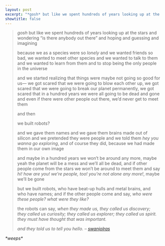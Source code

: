 ```yaml
---
layout: post
excerpt: "*gosh* but like we spent hundreds of years looking up at the stars and wondering “is there anybody out there”"
showtitle: false
---
```


> *gosh* but like we spent hundreds of years looking up at the stars and wondering “is there anybody out there” and hoping and guessing and imagining
> 
> because we as a species were so *lonely* and we wanted friends so bad, we wanted to meet other species and we wanted to talk to them and we wanted to learn from them and to stop being the only people in the universe
> 
> and we started realizing that things were maybe not going so good for us— we got scared that we were going to blow each other up, we got scared that we were going to break our planet permanently, we got scared that in a hundred years we were all going to be dead and gone and even if there were other people out there, we’d never get to meet them
> 
> and then
> 
> we built robots?
> 
> and we gave them names and we gave them brains made out of silicon and we pretended they were people and we told them _hey you wanna go exploring_, and of course they did, because we had made them in our own image
> 
> and maybe in a hundred years we won’t be around any more, maybe yeah the planet will be a mess and we’ll all be dead, and if other people come from the stars we won’t be around to meet them and say _hi! how are you! we’re people, too! you’re not alone any more!_, maybe we’ll be gone
> 
> but we built robots, who have beat-up hulls and metal brains, and who have names; and if the other people come and say, _who were these people? what were they like?_
> 
> the robots can say, _when they made us, they called us discovery; they called us curiosity; they called us explorer; they called us spirit. they must have thought that was important._
> 
> _and they told us to tell you hello._
> <cite>– [swanjolras](http://swanjolras.tumblr.com/post/102498776997)</cite>

*\*weeps\**
